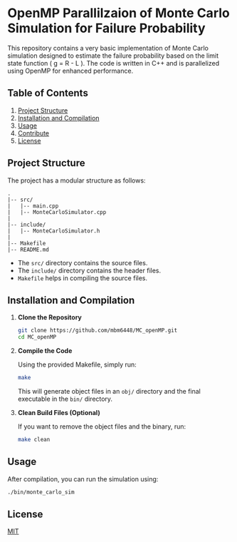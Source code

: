 # OpenMP Parallilzaion of Monte Carlo Simulation for Failure Probability

This repository contains a very basic implementation of Monte Carlo simulation designed to estimate the failure probability based on the limit state function \( g = R - L \). The code is written in C++ and is parallelized using OpenMP for enhanced performance.

## Table of Contents
1. [Project Structure](#project-structure)
2. [Installation and Compilation](#installation-and-compilation)
3. [Usage](#usage)
4. [Contribute](#contribute)
5. [License](#license)

## Project Structure

The project has a modular structure as follows:

```
.
|-- src/
|   |-- main.cpp
|   |-- MonteCarloSimulator.cpp
|
|-- include/
|   |-- MonteCarloSimulator.h
|
|-- Makefile
|-- README.md
```

- The `src/` directory contains the source files.
- The `include/` directory contains the header files.
- `Makefile` helps in compiling the source files.

## Installation and Compilation

1. **Clone the Repository**

    ```bash
    git clone https://github.com/mbm6448/MC_openMP.git
    cd MC_openMP
    ```


2. **Compile the Code**

    Using the provided Makefile, simply run:

    ```bash
    make
    ```

    This will generate object files in an `obj/` directory and the final executable in the `bin/` directory.

3. **Clean Build Files (Optional)**

    If you want to remove the object files and the binary, run:

    ```bash
    make clean
    ```

## Usage

After compilation, you can run the simulation using:

```bash
./bin/monte_carlo_sim
```


## License

[MIT](https://choosealicense.com/licenses/mit/)

